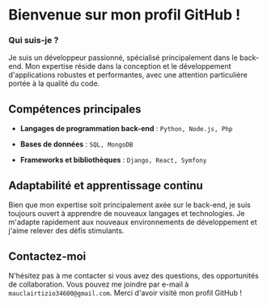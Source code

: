 
# Bienvenue sur mon profil GitHub !

### Qui suis-je ?

Je suis un développeur passionné, spécialisé principalement dans le back-end. Mon expertise réside dans la conception et le développement d'applications robustes et performantes, avec une attention particulière portée à la qualité du code.

## Compétences principales

-   **Langages de programmation back-end** : `Python, Node.js, Php`

-   **Bases de données** : `SQL, MongoDB`
-   **Frameworks et bibliothèques** : `Django, React, Symfony`


## Adaptabilité et apprentissage continu

Bien que mon expertise soit principalement axée sur le back-end, je suis toujours ouvert à apprendre de nouveaux langages et technologies. Je m'adapte rapidement aux nouveaux environnements de développement et j'aime relever des défis stimulants.

## Contactez-moi

N'hésitez pas à me contacter si vous avez des questions, des opportunités de collaboration. Vous pouvez me joindre par e-mail à `mauclairtizio34600@gmail.com`. Merci d'avoir visité mon profil GitHub ! 
